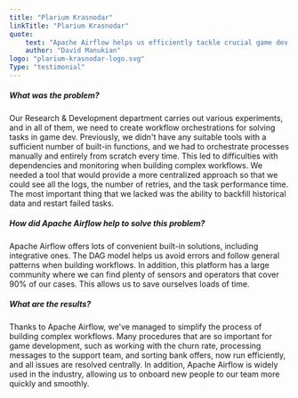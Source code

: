 ```yaml
---
title: "Plarium Krasnodar"
linkTitle: "Plarium Krasnodar"
quote:
    text: "Apache Airflow helps us efficiently tackle crucial game dev tasks, such as working with churn or sorting bank offers."
    author: "David Manukian"
logo: "plarium-krasnodar-logo.svg"
Type: "testimonial"
---
```


##### What was the problem?
Our Research & Development department carries out various experiments, and in all of them, we need to create workflow orchestrations for solving tasks in game dev. Previously, we didn't have any suitable tools with a sufficient number of built-in functions, and we had to orchestrate processes manually and entirely from scratch every time. This led to difficulties with dependencies and monitoring when building complex workflows. We needed a tool that would provide a more centralized approach so that we could see all the logs, the number of retries, and the task performance time. The most important thing that we lacked was the ability to backfill historical data and restart failed tasks.

##### How did Apache Airflow help to solve this problem?
Apache Airflow offers lots of convenient built-in solutions, including integrative ones. The DAG model helps us avoid errors and follow general patterns when building workflows. In addition, this platform has a large community where we can find plenty of sensors and operators that cover 90% of our cases. This allows us to save ourselves loads of time.

##### What are the results?
Thanks to Apache Airflow, we've managed to simplify the process of building complex workflows. Many procedures that are so important for game development, such as working with the churn rate, processing messages to the support team, and sorting bank offers, now run efficiently, and all issues are resolved centrally. In addition, Apache Airflow is widely used in the industry, allowing us to onboard new people to our team more quickly and smoothly.
